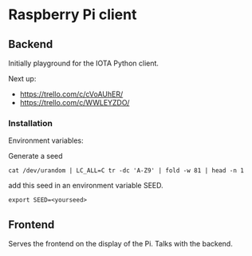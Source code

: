 # Raspberry Pi client

## Backend
Initially playground for the IOTA Python client.

Next up:

- https://trello.com/c/cVoAUhER/
- https://trello.com/c/WWLEYZDO/

### Installation

Environment variables:

Generate a seed

```
cat /dev/urandom | LC_ALL=C tr -dc 'A-Z9' | fold -w 81 | head -n 1
```
add this seed in an environment variable SEED.

```
export SEED=<yourseed>
```

## Frontend

Serves the frontend on the display of the Pi. Talks with the backend.
